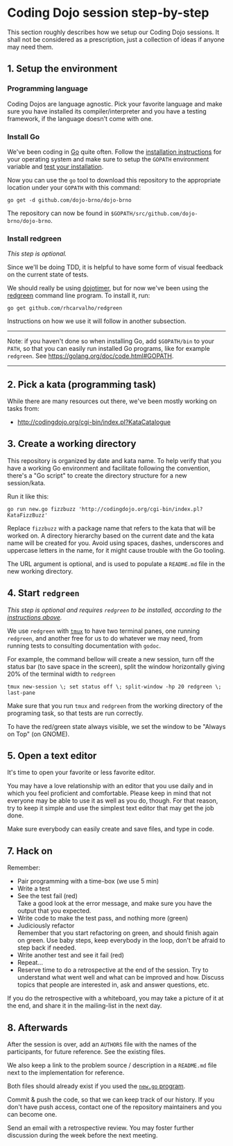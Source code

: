# Coding Dojo session step-by-step

This section roughly describes how we setup our Coding Dojo sessions. It shall
not be considered as a prescription, just a collection of ideas if anyone may
need them.


## 1. Setup the environment

### Programming language

Coding Dojos are language agnostic. Pick your favorite language and make sure
you have installed its compiler/interpreter and you have a testing framework, if
the language doesn't come with one.

### Install Go

We've been coding in [Go](https://golang.org) quite often. Follow the
[installation instructions](https://golang.org/doc/install) for your operating
system and make sure to setup the `GOPATH` environment variable and [test your installation](https://golang.org/doc/install#testing).

Now you can use the `go` tool to download this repository to the appropriate
location under your `GOPATH` with this command:

```
go get -d github.com/dojo-brno/dojo-brno
```

The repository can now be found in `$GOPATH/src/github.com/dojo-brno/dojo-brno`.


### Install redgreen

*This step is optional.*

Since we'll be doing TDD, it is helpful to have some form of visual feedback on
the current state of tests.

We should really be using [dojotimer](https://github.com/juanplopes/dojotimer),
but for now we've been using the
[redgreen](https://github.com/rhcarvalho/redgreen) command line program. To
install it, run:

```
go get github.com/rhcarvalho/redgreen
```

Instructions on how we use it will follow in another subsection.

---

Note: if you haven't done so when installing Go, add `$GOPATH/bin` to your
`PATH`, so that you can easily run installed Go programs, like for example
`redgreen`. See https://golang.org/doc/code.html#GOPATH.

---


## 2. Pick a kata (programming task)

While there are many resources out there, we've been mostly working on tasks
from:

* http://codingdojo.org/cgi-bin/index.pl?KataCatalogue


## 3. Create a working directory

This repository is organized by date and kata name. To help verify that you have
a working Go environment and facilitate following the convention, there's a "Go
script" to create the directory structure for a new session/kata.

Run it like this:

```
go run new.go fizzbuzz 'http://codingdojo.org/cgi-bin/index.pl?KataFizzBuzz'
```

Replace `fizzbuzz` with a package name that refers to the kata that will be
worked on. A directory hierarchy based on the current date and the kata name
will be created for you. Avoid using spaces, dashes, underscores and
uppercase letters in the name, for it might cause trouble with the Go tooling.

The URL argument is optional, and is used to populate a `README.md` file in the
new working directory.


## 4. Start `redgreen`

*This step is optional and requires `redgreen` to be installed, according to the
[instructions above](#install-redgreen).*

We use `redgreen` with [`tmux`](https://tmux.github.io/) to have two terminal
panes, one running `redgreen`, and another free for us to do whatever we may
need, from running tests to consulting documentation with `godoc`.

For example, the command bellow will create a new session, turn off the status
bar (to save space in the screen), split the window horizontally giving 20% of
the terminal width to `redgreen`

```
tmux new-session \; set status off \; split-window -hp 20 redgreen \; last-pane
```

Make sure that you run `tmux` and `redgreen` from the working directory of the
programing task, so that tests are run correctly.

To have the red/green state always visible, we set the window to be "Always on
Top" (on GNOME).


## 5. Open a text editor

It's time to open your favorite or less favorite editor.

You may have a love relationship with an editor that you use daily and in which
you feel proficient and comfortable. Please keep in mind that not everyone may
be able to use it as well as you do, though. For that reason, try to keep it
simple and use the simplest text editor that may get the job done.

Make sure everybody can easily create and save files, and type in code.


## 7. Hack on

Remember:

* Pair programming with a time-box (we use 5 min)
* Write a test
* See the test fail (red)  
  Take a good look at the error message, and make sure you have the output that
  you expected.
* Write code to make the test pass, and nothing more (green)
* Judiciously refactor  
  Remember that you start refactoring on green, and should finish again on
  green. Use baby steps, keep everybody in the loop, don't be afraid to step
  back if needed.
* Write another test and see it fail (red)
* Repeat...
* Reserve time to do a retrospective at the end of the session. Try to
  understand what went well and what can be improved and how. Discuss topics
  that people are interested in, ask and answer questions, etc.

If you do the retrospective with a whiteboard, you may take a picture of it at
the end, and share it in the mailing-list in the next day.


## 8. Afterwards

After the session is over, add an `AUTHORS` file with the names of the
participants, for future reference. See the existing files.

We also keep a link to the problem source / description in a `README.md` file
next to the implementation for reference.

Both files should already exist if you used the [`new.go`
program](#3-create-a-working-directory).

Commit & push the code, so that we can keep track of our history. If you don't
have push access, contact one of the repository maintainers and you can become
one.

Send an email with a retrospective review. You may foster further discussion
during the week before the next meeting.
